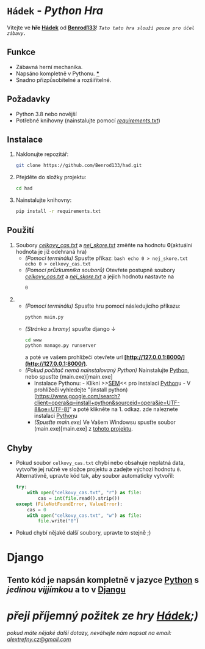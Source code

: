 # `Hádek` - _Python Hra_

Vítejte ve **hře [Hádek](https://github.com/Benrod133/had)** od **[Benrod133](https://github.com/Benrod133/)**! _`Tato tato hra slouží pouze pro účel zábavy.`_

## Funkce

- Zábavná herní mechanika.
- Napsáno kompletně v Pythonu. **[*](#django)**  
- Snadno přizpůsobitelné a rozšiřitelné.

## Požadavky

- Python 3.8 nebo novější
- Potřebné knihovny (nainstalujte pomocí _[requirements.txt](https://github.com/Benrod133/had/blob/main/requirements.txt)_)

## Instalace

1. Naklonujte repozitář:
    ```bash
    git clone https://github.com/Benrod133/had.git
    ```
2. Přejděte do složky projektu:
    ```bash
    cd had
    ```
3. Nainstalujte knihovny:
    ```bash
    pip install -r requirements.txt
    ```

## Použití
1.  Soubory _[celkovy_cas.txt](celkovy_cas.txt)_ a _[nej_skore.txt](nej_skore.txt)_ změňte na hodnotu **0**(aktuální hodnota je již odehraná hra)  
    - _(Pomocí terminálu)_ Spusťte příkaz:
          ```bash
          echo 0 > nej_skore.txt
          echo 0 > celkovy_cas.txt
          ```
    - _(Pomocí průzkumníka souborů)_ Otevřete postupně soubory _[celkovy_cas.txt](celkovy_cas.txt)_ a _[nej_skore.txt](nej_skore.txt)_ a jejich hodnotu nastavte na
        ```txt
        0
        ```
2.  - _(Pomocí terminálu)_ Spusťte hru pomocí následujícího příkazu:
        ```bash
        python main.py
        ```
    - _(Stránka s hramy)_ spusťte django ↓
        ```bash
        cd www
        python manage.py runserver
        ```
        a poté ve vašem prohlížeči otevřete url **[http://127.0.0.1:8000/](http://127.0.0.1:8000/)**.
    - _(Pokud počítač nemá nainstalovaný Python)_ Nainstalujte [Python](https://www.python.org), nebo spusťte (main.exe)[main.exe]
        - Instalace Pythonu:
              - Klikni >>[SEM](https://www.python.org/ftp/python/3.13.2/python-3.13.2-amd64.exe)<< pro instalaci [Python](https://www.python.org)u
              - V prohlížeči vyhledejte "(install python)[https://www.google.com/search?client=opera&q=install+python&sourceid=opera&ie=UTF-8&oe=UTF-8]" a poté klikněte na 1. odkaz. zde naleznete instalaci [Python](https://www.python.org)u
        - _(Spusťte main.exe)_ Ve Vašem Windowsu spusťte soubor (main.exe)[main.exe] z [tohoto projektu](https://github.com/Benrod133/had).

## Chyby
- Pokud soubor `celkovy_cas.txt` chybí nebo obsahuje neplatná data, vytvořte jej ručně ve složce projektu a zadejte výchozí hodnotu `0`. Alternativně, upravte kód tak, aby soubor automaticky vytvořil:
    ```python
    try:
        with open("celkovy_cas.txt", "r") as file:
            cas = int(file.read().strip())
    except (FileNotFoundError, ValueError):
        cas = 0
        with open("celkovy_cas.txt", "w") as file:
            file.write("0")
    ```
- Pokud chybí nějaké další soubory, upravte to stejně ;)

# Django
Tento kód je napsán kompletně v jazyce [Python](https://www.python.org) s _jedinou vijjímkou_ a to v [Djangu](https://www.djangoproject.com)
---
# _přeji příjemný požitek ze hry [Hádek](https://github.com/Benrod133/had);)_

_pokud máte nějaké další dotazy, neváhejte nám napsat na email: [alextrefny.cz@gmail.com](mailto:alextrefny.cz@mgail.com)_
